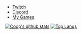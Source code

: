 - [Twitch](https://www.twitch.tv/webbby_)
- [Discord](https://discord.gg/s434mDx)
- [My Games](https://github.com/Cooper-s-Games)

[![Coop's github stats](https://github-readme-stats.vercel.app/api?username=CoopJax&show_icons=true&theme=nord)](https://github.com/anuraghazra/github-readme-stats)
[![Top Langs](https://github-readme-stats.vercel.app/api/top-langs/?username=CoopJax&layout=compact&theme=nord)](https://github.com/anuraghazra/github-readme-stats)
